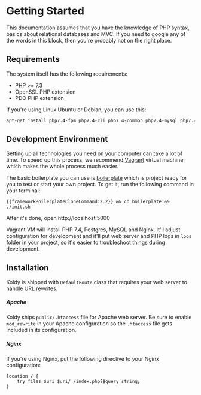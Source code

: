 # Getting Started

This documentation assumes that you have the knowledge of PHP syntax, basics about relational databases
and MVC. If you need to google any of the words in this block, then you're probably not on the right place.

## Requirements

The system itself has the following requirements:

* PHP >= 7.3
* OpenSSL PHP extension
* PDO PHP extension

If you're using Linux Ubuntu or Debian, you can use this:

```bash
apt-get install php7.4-fpm php7.4-cli php7.4-common php7.4-mysql php7.4-mbstring php7.4-pgsql php7.4-sqlite php7.4-gd php7.4-curl php7.4-bcmath php7.4-xml
```

## Development Environment

Setting up all technologies you need on your computer can take a lot of time. To speed up this process, we
recommend [Vagrant](https://www.vagrantup.com) virtual machine which makes the whole process much easier.

The basic boilerplate you can use is [boilerplate](https://github.com/koldy/boilerplate) which is project ready for you
to test or start your own project. To get it, run the following command in your terminal:

```
{{frameworkBoilerplateCloneCommand:2.2}} && cd boilerplate && ./init.sh
```

After it's done, open http://localhost:5000

Vagrant VM will install PHP 7.4, Postgres, MySQL and Nginx. It'll adjust configuration for development and it'll put web server
and PHP logs in `logs` folder in your project, so it's easier to troubleshoot things during development.

## Installation

Koldy is shipped with `DefaultRoute` class that requires your web server to handle URL rewrites.

##### Apache

Koldy ships `public/.htaccess` file for Apache web server. Be sure to enable `mod_rewrite` in your
Apache configuration so the `.htaccess` file gets included in its configuration.

##### Nginx

If you're using Nginx, put the following directive to your Nginx configuration:

```
location / {
    try_files $uri $uri/ /index.php?$query_string;
}
```
